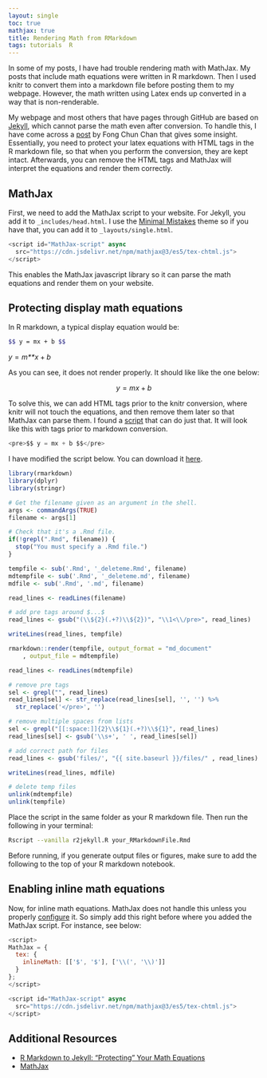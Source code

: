 ```yaml
---
layout: single
toc: true
mathjax: true
title: Rendering Math from RMarkdown
tags: tutorials  R
---
```


In some of my posts, I have had trouble rendering math with MathJax. My
posts that include math equations were written in R markdown. Then I
used knitr to convert them into a markdown file before posting them to
my webpage. However, the math written using Latex ends up converted in a
way that is non-renderable.

My webpage and most others that have pages through GitHub are based on
[Jekyll](https://jekyllrb.com), which cannot parse the math even after
conversion. To handle this, I have come across a
[post](https://tinyheero.github.io/2015/12/06/rmd-to-jekyll-protect-eqn.html)
by Fong Chun Chan that gives some insight. Essentially, you need to
protect your latex equations with HTML tags in the R markdown file, so
that when you perform the conversion, they are kept intact. Afterwards,
you can remove the HTML tags and MathJax will interpret the equations
and render them correctly.

## MathJax

First, we need to add the MathJax script to your website. For Jekyll,
you add it to `_includes/head.html`. I use the [Minimal
Mistakes](https://mmistakes.github.io/minimal-mistakes/) theme so if you
have that, you can add it to `_layouts/single.html`.

``` js
<script id="MathJax-script" async
  src="https://cdn.jsdelivr.net/npm/mathjax@3/es5/tex-chtml.js">
</script>
```

This enables the MathJax javascript library so it can parse the math
equations and render them on your website.

## Protecting display math equations

In R markdown, a typical display equation would be:

``` bash
$$ y = mx + b $$
```

*y* = *m**x* + *b*

As you can see, it does not render properly. It should like like the one
below:

$$ y = mx + b $$

To solve this, we can add HTML tags prior to the knitr conversion, where
knitr will not touch the equations, and then remove them later so that
MathJax can parse them. I found a
[script](https://gist.github.com/emanuelhuber/11835e6840868029d7c4721b7f7bf465)
that can do just that. It will look like this with tags prior to markdown conversion.

``` js
<pre>$$ y = mx + b $$</pre>
```

I have modified the script below. You can download it
[here](https://github.com/danhtruong/danhtruong.github.io/blob/master/assets/files/r2jekyll.R).

``` r
library(rmarkdown)
library(dplyr)
library(stringr)

# Get the filename given as an argument in the shell.
args <- commandArgs(TRUE)
filename <- args[1]

# Check that it's a .Rmd file.
if(!grepl(".Rmd", filename)) {
  stop("You must specify a .Rmd file.")
}

tempfile <- sub('.Rmd', '_deleteme.Rmd', filename)
mdtempfile <- sub('.Rmd', '_deleteme.md', filename)
mdfile <- sub('.Rmd', '.md', filename)

read_lines <- readLines(filename)

# add pre tags around $...$
read_lines <- gsub("(\\${2}(.+?)\\${2})", "\\1<\\/pre>", read_lines)

writeLines(read_lines, tempfile)

rmarkdown::render(tempfile, output_format = "md_document"
    , output_file = mdtempfile)

read_lines <- readLines(mdtempfile)

# remove pre tags
sel <- grepl("", read_lines)
read_lines[sel] <- str_replace(read_lines[sel], '', '') %>%
  str_replace('</pre>', '') 

# remove multiple spaces from lists
sel <- grepl("[[:space:]]{2}\\${1}(.+?)\\${1}", read_lines)
read_lines[sel] <- gsub('\\s+', ' ', read_lines[sel])

# add correct path for files
read_lines <- gsub('files/', "{{ site.baseurl }}/files/" , read_lines) # this one is for me to add correct file path when you have output files, but you can change it to where your files are. 

writeLines(read_lines, mdfile)

# delete temp files
unlink(mdtempfile)
unlink(tempfile)
```

Place the script in the same folder as your R markdown file. Then run
the following in your terminal:

``` bash
Rscript --vanilla r2jekyll.R your_RMarkdownFile.Rmd
```

Before running, if you generate output files or figures, make sure to
add the following to the top of your R markdown notebook.

## Enabling inline math equations

Now, for inline math equations. MathJax does not handle this unless you
properly
[configure](https://docs.mathjax.org/en/v2.7-latest/options/preprocessors/tex2jax.html)
it. So simply add this right before where you added the MathJax script.
For instance, see below:

``` js
<script>
MathJax = {
  tex: {
    inlineMath: [['$', '$'], ['\\(', '\\)']]
  }
};
</script>

<script id="MathJax-script" async
  src="https://cdn.jsdelivr.net/npm/mathjax@3/es5/tex-chtml.js">
</script>
```

## Additional Resources

-   [R Markdown to Jekyll: “Protecting” Your Math Equations](https://tinyheero.github.io/2015/12/06/rmd-to-jekyll-protect-eqn.html)
-   [MathJax](https://www.mathjax.org)
